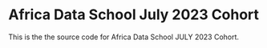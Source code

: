 # Africa Data School July 2023 Cohort

This is the the source code for Africa Data School JULY 2023 Cohort.
